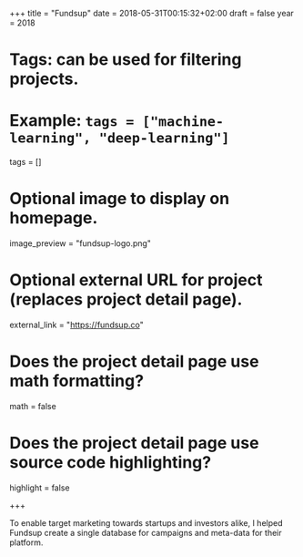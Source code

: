 +++
title = "Fundsup"
date = 2018-05-31T00:15:32+02:00
draft = false
year = 2018
# Tags: can be used for filtering projects.
# Example: `tags = ["machine-learning", "deep-learning"]`
tags = []

# Optional image to display on homepage.
image_preview = "fundsup-logo.png"

# Optional external URL for project (replaces project detail page).
external_link = "https://fundsup.co"

# Does the project detail page use math formatting?
math = false

# Does the project detail page use source code highlighting?
highlight = false

+++

To enable target marketing towards startups and investors alike, I helped Fundsup create a single database for campaigns and meta-data for their platform.

